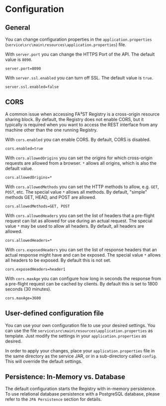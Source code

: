 # Configuration

## General

You can change configuration properties in the `application.properties` (`service\src\main\resources\application.properties`) file.

With `server.port` you can change the HTTPS Port of the API. The default value is `8090`.

```properties
server.port=8090
```

With `server.ssl.enabled` you can turn off SSL. The default value is `true`.

```properties
server.ssl.enabled=false
```

## CORS

A common issue when accessing FA³ST Registry is a cross-origin resource sharing block.
By default, the Registry does not enable CORS, but it typically is required when you want to access the REST interface from any machine other than the one running Registry.

With `cors.enabled` you can enable CORS. By default, CORS is disabled.

```properties
cors.enabled=true
```

With `cors.allowedOrigins` you can set the origins for which cross-origin requests are allowed from a browser. `*` allows all origins, which is also the default value.

```properties
cors.allowedOrigins=*
```

With `cors.allowedMethods` you can set the HTTP methods to allow, e.g. `GET`, `POST`, etc. The special value `*` allows all methods. By default, "simple" methods GET, HEAD, and POST are allowed.

```properties
cors.allowedMethods=GET, POST
```

With `cors.allowedHeaders` you can set the list of headers that a pre-flight request can list as allowed for use during an actual request. The special value `*` may be used to allow all headers. By default, all headers are allowed.

```properties
cors.allowedHeaders=*
```

With `cors.exposedHeaders` you can set the list of response headers that an actual response might have and can be exposed. The special value `*` allows all headers to be exposed. By default this is not set.

```properties
cors.exposedHeaders=header1
```

With `cors.maxAge` you can configure how long in seconds the response from a pre-flight request can be cached by clients. By default this is set to 1800 seconds (30 minutes).

```properties
cors.maxAge=3600
```

## User-defined configuration file

You can use your own configuration file to use your desired settings. You can use the file `service\src\main\resources\application.properties` as template.
Just modify the settings in your `application.properties` as desired.

In order to apply your changes, place your `application.properties` file in the same directory as the service JAR, or in a sub-directory called `config`.
This will override the default settings.

## Persistence: In-Memory vs. Database

The default configuration starts the Registry with in-memory persistence. To use relational database persistence with a PostgreSQL database, please refer to the `JPA Persistence` section for details.

